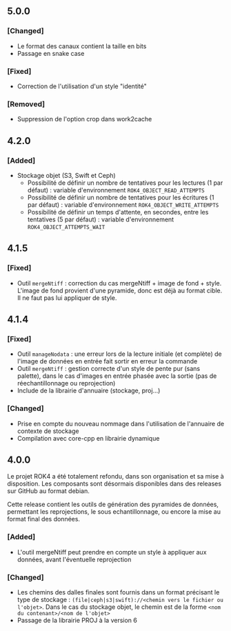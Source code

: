 ## 5.0.0

### [Changed]

* Le format des canaux contient la taille en bits
* Passage en snake case

### [Fixed]

* Correction de l'utilisation d'un style "identité"

### [Removed]

* Suppression de l'option crop dans work2cache

## 4.2.0

### [Added]

* Stockage objet (S3, Swift et Ceph) 
    * Possibilité de définir un nombre de tentatives pour les lectures (1 par défaut) : variable d'environnement `ROK4_OBJECT_READ_ATTEMPTS` 
    * Possibilité de définir un nombre de tentatives pour les écritures (1 par défaut) : variable d'environnement `ROK4_OBJECT_WRITE_ATTEMPTS` 
    * Possibilité de définir un temps d'attente, en secondes, entre les tentatives (5 par défaut) : variable d'environnement `ROK4_OBJECT_ATTEMPTS_WAIT`

## 4.1.5

### [Fixed]

* Outil `mergeNtiff` : correction du cas mergeNtiff + image de fond + style. L'image de fond provient d'une pyramide, donc est déjà au format cible. Il ne faut pas lui appliquer de style.

## 4.1.4

### [Fixed]

* Outil `manageNodata` : une erreur lors de la lecture initiale (et complète) de l'image de données en entrée fait sortir en erreur la commande
* Outil `mergeNtiff` : gestion correcte d'un style de pente pur (sans palette), dans le cas d'images en entrée phasée avec la sortie (pas de réechantillonnage ou reprojection)
* Include de la librairie d'annuaire (stockage, proj...)

### [Changed]

* Prise en compte du nouveau nommage dans l'utilisation de l'annuaire de contexte de stockage
* Compilation avec core-cpp en librairie dynamique

## 4.0.0

Le projet ROK4 a été totalement refondu, dans son organisation et sa mise à disposition. Les composants sont désormais disponibles dans des releases sur GitHub au format debian.

Cette release contient les outils de génération des pyramides de données, permettant les reprojections, le sous echantillonnage, ou encore la mise au format final des données.

### [Added]

* L'outil mergeNtiff peut prendre en compte un style à appliquer aux données, avant l'éventuelle reprojection

### [Changed]

* Les chemins des dalles finales sont fournis dans un format précisant le type de stockage : `(file|ceph|s3|swift)://<chemin vers le fichier ou l'objet>`. Dans le cas du stockage objet, le chemin est de la forme `<nom du contenant>/<nom de l'objet>`
* Passage de la librairie PROJ à la version 6 